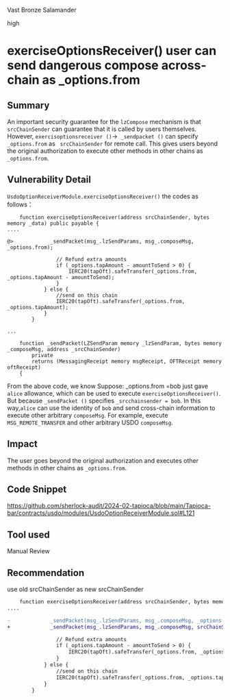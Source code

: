 Vast Bronze Salamander

high

# exerciseOptionsReceiver() user can send dangerous compose across-chain as _options.from

## Summary
An important security guarantee for the `lzCompose` mechanism is that `srcChainSender` can guarantee that it is called by users themselves.
However, ` exercisoptionsreceiver () `->` _sendpacket ()` can specify ` _options.from` as ` srcChainSender` for remote call.
This gives users beyond the original authorization to execute other methods in other chains as ` _options.from`.

## Vulnerability Detail
`UsdoOptionReceiverModule.exerciseOptionsReceiver()`  the codes as follows：
```solidity
    function exerciseOptionsReceiver(address srcChainSender, bytes memory _data) public payable {
....

@>            _sendPacket(msg_.lzSendParams, msg_.composeMsg, _options.from);

                // Refund extra amounts
                if (_options.tapAmount - amountToSend > 0) {
                    IERC20(tapOft).safeTransfer(_options.from, _options.tapAmount - amountToSend);
                }
            } else {
                //send on this chain
                IERC20(tapOft).safeTransfer(_options.from, _options.tapAmount);
            }
        }

...

    function _sendPacket(LZSendParam memory _lzSendParam, bytes memory _composeMsg, address _srcChainSender)
        private
        returns (MessagingReceipt memory msgReceipt, OFTReceipt memory oftReceipt)
    {
```

From the above code, we know
Suppose: _options.from =bob just gave `alice` allowance, which can be used to execute `exerciseOptionsReceiver()`.
But because `_sendPacket ()` specifies `_srcchainsender = bob`.
In this way,`alice` can use the identity of `bob` and send cross-chain information to execute other arbitrary `composeMsg`.
For example, execute `MSG_REMOTE_TRANSFER` and other arbitrary USDO `composeMsg`.

## Impact
The user goes beyond the original authorization and executes other methods in other chains as `_options.from`.

## Code Snippet
https://github.com/sherlock-audit/2024-02-tapioca/blob/main/Tapioca-bar/contracts/usdo/modules/UsdoOptionReceiverModule.sol#L121
## Tool used

Manual Review

## Recommendation

use old srcChainSender as new srcChainSender

```diff
    function exerciseOptionsReceiver(address srcChainSender, bytes memory _data) public payable {
....

-             _sendPacket(msg_.lzSendParams, msg_.composeMsg, _options.from);
+             _sendPacket(msg_.lzSendParams, msg_.composeMsg, srcChainSender);

                // Refund extra amounts
                if (_options.tapAmount - amountToSend > 0) {
                    IERC20(tapOft).safeTransfer(_options.from, _options.tapAmount - amountToSend);
                }
            } else {
                //send on this chain
                IERC20(tapOft).safeTransfer(_options.from, _options.tapAmount);
            }
        }
```